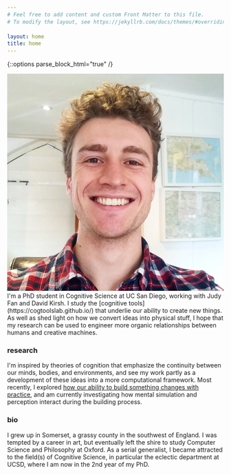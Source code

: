 ```yaml
---
# Feel free to add content and custom Front Matter to this file.
# To modify the layout, see https://jekyllrb.com/docs/themes/#overriding-theme-defaults

layout: home
title: home
---
```


{::options parse_block_html="true" /}

<div class="row pb-3 align-items-center">

<div class="col-sm-4">
<img src="/assets/img/photos/wills_head.jpg" id="headshot">
</div>

<div class="col mt-auto mb-auto pl-0">
I'm a PhD student in Cognitive Science at UC San Diego, working with Judy Fan and David Kirsh.
I study the [cognitive tools](https://cogtoolslab.github.io/) that underlie our ability to create new things.
As well as shed light on how we convert ideas into physical stuff, I hope that my research can be used to engineer more organic relationships between humans and creative machines.
</div>
</div>


### research

I'm inspired by theories of cognition that emphasize the continuity between our minds, bodies, and environments, and see my work partly as a development of these ideas into a more computational framework. 
Most recently, I explored [how our ability to build something changes with practice](https://github.com/cogtoolslab/block_construction), and am currently investigating how mental simulation and perception interact during the building process.


### bio

I grew up in Somerset, a grassy county in the southwest of England.
I was tempted by a career in art, but eventually left the shire to study Computer Science and Philosophy at Oxford.
As a serial generalist, I became attracted to the field(s) of Cognitive Science, in particular the eclectic department at UCSD, where I am now in the 2nd year of my PhD.
